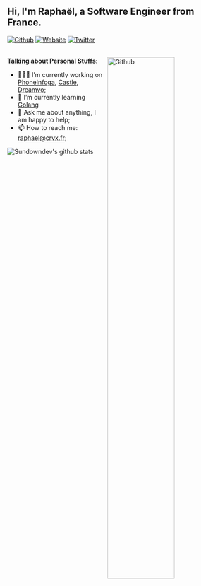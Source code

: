 ## Hi, I'm Raphaël, a Software Engineer from France.

[![Github](https://img.shields.io/badge/-Github-000?style=flat&logo=Github&logoColor=white)](https://github.com/sundowndev)
[![Website](https://img.shields.io/badge/-Website-orange?style=flat&logo=Website&logoColor=white)](https://crvx.fr/)
[![Twitter](https://img.shields.io/badge/-Twitter-blue?style=flat&logo=Twitter&logoColor=white)](https://twitter.com/sundowndev)
<br />
<br />

<img width="55%" align="right" alt="Github" src="https://raw.githubusercontent.com/sundowndev/.github/master/.resources/git-header.svg" />
  
**Talking about Personal Stuffs:**

- 👨🏽‍💻 I’m currently working on [PhoneInfoga](), [Castle](), [Dreamvo]();
- 🌱 I’m currently learning [Golang](https://golang.org/) 
- 💬 Ask me about anything, I am happy to help;
- 📫 How to reach me: raphael@crvx.fr;

![Sundowndev's github stats](https://github-readme-stats.vercel.app/api?username=sundowndev&show_icons=true&hide_border=true)

